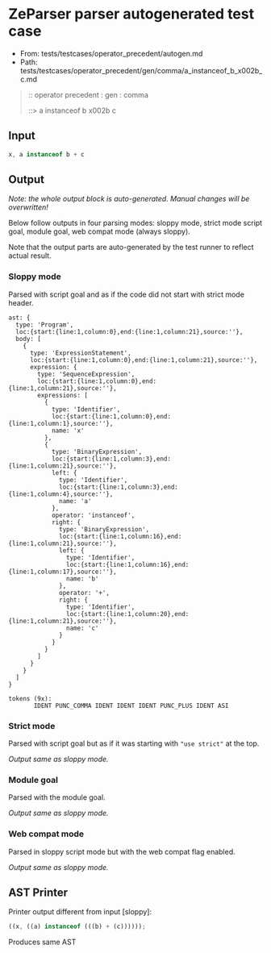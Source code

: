 # ZeParser parser autogenerated test case

- From: tests/testcases/operator_precedent/autogen.md
- Path: tests/testcases/operator_precedent/gen/comma/a_instanceof_b_x002b_c.md

> :: operator precedent : gen : comma
>
> ::> a instanceof b x002b c

## Input


`````js
x, a instanceof b + c
`````

## Output

_Note: the whole output block is auto-generated. Manual changes will be overwritten!_

Below follow outputs in four parsing modes: sloppy mode, strict mode script goal, module goal, web compat mode (always sloppy).

Note that the output parts are auto-generated by the test runner to reflect actual result.

### Sloppy mode

Parsed with script goal and as if the code did not start with strict mode header.

`````
ast: {
  type: 'Program',
  loc:{start:{line:1,column:0},end:{line:1,column:21},source:''},
  body: [
    {
      type: 'ExpressionStatement',
      loc:{start:{line:1,column:0},end:{line:1,column:21},source:''},
      expression: {
        type: 'SequenceExpression',
        loc:{start:{line:1,column:0},end:{line:1,column:21},source:''},
        expressions: [
          {
            type: 'Identifier',
            loc:{start:{line:1,column:0},end:{line:1,column:1},source:''},
            name: 'x'
          },
          {
            type: 'BinaryExpression',
            loc:{start:{line:1,column:3},end:{line:1,column:21},source:''},
            left: {
              type: 'Identifier',
              loc:{start:{line:1,column:3},end:{line:1,column:4},source:''},
              name: 'a'
            },
            operator: 'instanceof',
            right: {
              type: 'BinaryExpression',
              loc:{start:{line:1,column:16},end:{line:1,column:21},source:''},
              left: {
                type: 'Identifier',
                loc:{start:{line:1,column:16},end:{line:1,column:17},source:''},
                name: 'b'
              },
              operator: '+',
              right: {
                type: 'Identifier',
                loc:{start:{line:1,column:20},end:{line:1,column:21},source:''},
                name: 'c'
              }
            }
          }
        ]
      }
    }
  ]
}

tokens (9x):
       IDENT PUNC_COMMA IDENT IDENT IDENT PUNC_PLUS IDENT ASI
`````

### Strict mode

Parsed with script goal but as if it was starting with `"use strict"` at the top.

_Output same as sloppy mode._

### Module goal

Parsed with the module goal.

_Output same as sloppy mode._

### Web compat mode

Parsed in sloppy script mode but with the web compat flag enabled.

_Output same as sloppy mode._

## AST Printer

Printer output different from input [sloppy]:

````js
((x, ((a) instanceof (((b) + (c))))));
````

Produces same AST
